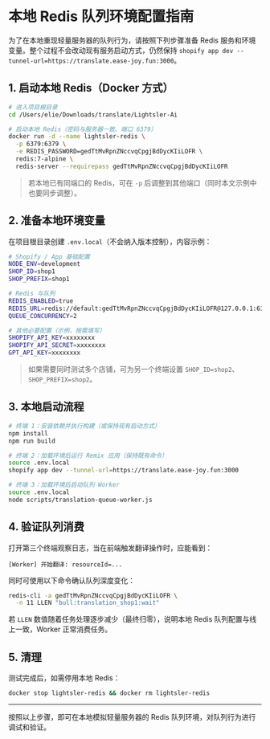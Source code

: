 # 本地 Redis 队列环境配置指南

为了在本地重现轻量服务器的队列行为，请按照下列步骤准备 Redis 服务和环境变量。整个过程不会改动现有服务启动方式，仍然保持 `shopify app dev --tunnel-url=https://translate.ease-joy.fun:3000`。

## 1. 启动本地 Redis（Docker 方式）

```bash
# 进入项目根目录
cd /Users/elie/Downloads/translate/Lightsler-Ai

# 启动本地 Redis（密码与服务器一致、端口 6379）
docker run -d --name lightsler-redis \
  -p 6379:6379 \
  -e REDIS_PASSWORD=gedTtMvRpnZNccvqCpgjBdDycKIiLOFR \
  redis:7-alpine \
  redis-server --requirepass gedTtMvRpnZNccvqCpgjBdDycKIiLOFR
```

> 若本地已有同端口的 Redis，可在 `-p` 后调整到其他端口（同时本文示例中也要同步调整）。

## 2. 准备本地环境变量

在项目根目录创建 `.env.local`（不会纳入版本控制），内容示例：

```bash
# Shopify / App 基础配置
NODE_ENV=development
SHOP_ID=shop1
SHOP_PREFIX=shop1

# Redis 与队列
REDIS_ENABLED=true
REDIS_URL=redis://default:gedTtMvRpnZNccvqCpgjBdDycKIiLOFR@127.0.0.1:6379
QUEUE_CONCURRENCY=2

# 其他必要配置（示例，按需填写）
SHOPIFY_API_KEY=xxxxxxxx
SHOPIFY_API_SECRET=xxxxxxxx
GPT_API_KEY=xxxxxxxx
```

> 如果需要同时测试多个店铺，可为另一个终端设置 `SHOP_ID=shop2`、`SHOP_PREFIX=shop2`。

## 3. 本地启动流程

```bash
# 终端 1：安装依赖并执行构建（或保持现有启动方式）
npm install
npm run build

# 终端 2：加载环境后运行 Remix 应用（保持既有命令）
source .env.local
shopify app dev --tunnel-url=https://translate.ease-joy.fun:3000

# 终端 3：加载环境后启动队列 Worker
source .env.local
node scripts/translation-queue-worker.js
```

## 4. 验证队列消费

打开第三个终端观察日志，当在前端触发翻译操作时，应能看到：

```
[Worker] 开始翻译: resourceId=...
```

同时可使用以下命令确认队列深度变化：

```bash
redis-cli -a gedTtMvRpnZNccvqCpgjBdDycKIiLOFR \
  -n 11 LLEN "bull:translation_shop1:wait"
```

若 `LLEN` 数值随着任务处理逐步减少（最终归零），说明本地 Redis 队列配置与线上一致，Worker 正常消费任务。

## 5. 清理

测试完成后，如需停用本地 Redis：

```bash
docker stop lightsler-redis && docker rm lightsler-redis
```

---

按照以上步骤，即可在本地模拟轻量服务器的 Redis 队列环境，对队列行为进行调试和验证。